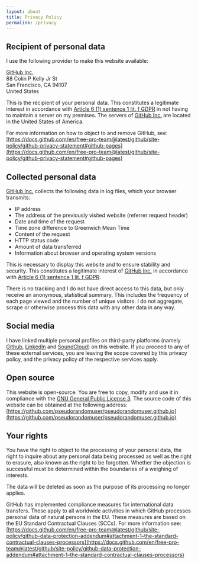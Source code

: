 ```yaml
---
layout: about
title: Privacy Policy
permalink: /privacy
---
```


## Recipient of personal data

I use the following provider to make this website available:

[GitHub Inc.](https://github.com/)\
88 Colin P Kelly Jr St\
San Francisco, CA 94107\
United States

This is the recipient of your personal data. This constitutes a legitimate interest in accordance with [Article 6 (1) sentence 1 lit. f GDPR](https://gdpr-info.eu/art-6-gdpr/) in not having to maintain a server on my premises. The servers of [GitHub Inc.](https://github.com/) are located in the United States of America.

For more information on how to object to and remove GitHub, see: [https://docs.github.com/en/free-pro-team@latest/github/site-policy/github-privacy-statement#github-pages](https://docs.github.com/en/free-pro-team@latest/github/site-policy/github-privacy-statement#github-pages)

## Collected personal data

[GitHub Inc.](https://github.com/) collects the following data in log files, which your browser transmits:

* IP address
* The address of the previously visited website (referrer request header)
* Date and time of the request
* Time zone difference to Greenwich Mean Time
* Content of the request
* HTTP status code
* Amount of data transferred
* Information about browser and operating system versions

This is necessary to display this website and to ensure stability and security. This constitutes a legitimate interest of [GitHub Inc.](https://github.com/) in accordance with [Article 6 (1) sentence 1 lit. f GDPR](https://gdpr-info.eu/art-6-gdpr/).

There is no tracking and I do not have direct access to this data, but only receive an anonymous, statistical summary. This includes the frequency of each page viewed and the number of unique visitors. I do not aggregate, scrape or otherwise process this data with any other data in any way.

## Social media

I have linked multiple personal profiles on third-party platforms (namely [Github](https://github.com), [LinkedIn](https://www.linkedin.com/) and [SoundCloud](https://soundcloud.com)) on this website. If you proceed to any of these external services, you are leaving the scope covered by this privacy policy, and the privacy policy of the respective services apply.

## Open source

This website is open-source. You are free to copy, modify and use it in compliance with the [GNU General Public License 3](https://www.gnu.org/licenses/gpl-3.0.html). The source code of this website can be obtained at the following address: [https://github.com/pseudorandomuser/pseudorandomuser.github.io](https://github.com/pseudorandomuser/pseudorandomuser.github.io)

## Your rights

You have the right to object to the processing of your personal data, the right to inquire about any personal data being processed as well as the right to erasure, also known as the right to be forgotten. Whether the objection is successful must be determined within the boundaries of a weighing of interests.

The data will be deleted as soon as the purpose of its processing no longer applies.

GitHub has implemented compliance measures for international data transfers. These apply to all worldwide activities in which GitHub processes personal data of natural persons in the EU. These measures are based on the EU Standard Contractual Clauses (SCCs). For more information see: [https://docs.github.com/en/free-pro-team@latest/github/site-policy/github-data-protection-addendum#attachment-1–the-standard-contractual-clauses-processors](https://docs.github.com/en/free-pro-team@latest/github/site-policy/github-data-protection-addendum#attachment-1–the-standard-contractual-clauses-processors)

